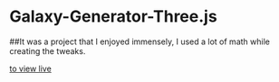 # Galaxy-Generator-Three.js
##It was a project that I enjoyed immensely, I used a lot of math while creating the tweaks.



[to view live](https://webgl-galaxy-generator-nine.vercel.app/)
